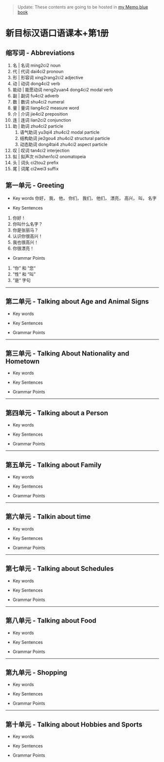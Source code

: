 > Update: These contents are going to be hosted in [my Memo blue book](https://memo.nullniverse.xyz)

# 新目标汉语口语课本+第1册

## 缩写词  - Abbreviations

1. 名   |   名词    ming2ci2            noun
2. 代   |   代词    dai4ci2             pronoun
3. 形   |   形容词  xing2rang2ci2       adjective
4. 动   |   动词    dong4ci2            verb
5. 能动   | 能愿动词    neng2yuan4 dong4ci2 modal verb
6. 副   |   副词    fu4ci2              adverb
7. 数   |   数词    shu4ci2             numeral
8. 量   |   量词    liang4ci2           measure word
9. 介   |   介词    jie4ci2             preposition
10. 连   |  连词    lian2ci2            conjunction
11. 助   |  助词    zhu4ci2             particle
    1. 语气助词    yu3qi4 zhu4ci2      modal particle
    2. 结构助词    jie2gou4 zhu4ci2    structural particle
    3. 动态助词    dong4tai4 zhu4ci2   aspect particle
12. 叹   |  叹词    tan4ci2             interjection
13. 拟   |  拟声次  ni3shen1ci2         onomatopeia
14. 头   |  词头    ci2tou2             prefix
15. 尾   |  词尾    ci2wei3             suffix


## 第一单元 - Greeting

* Key words
你好， 我， 他， 你们， 我们， 他们， 漂亮， 高兴， 叫， 名字

* Key Sentences
1. 你好！
2. 你叫什么名字？
3. 你是张丽马？
4. 认识你很高兴！
5. 我也很高兴！
6. 你很漂亮！


* Grammar Points
1. “你” 和 ”您“
2. ”性“ 和 “叫”
3. ”是“ 字句

---

## 第二单元 - Talking about Age and Animal Signs

* Key words

* Key Sentences

* Grammar Points

---

## 第三单元 - Talking About Nationality and Hometown

* Key words

* Key Sentences

* Grammar Points


---

## 第四单元 - Talking about a Person

* Key words

* Key Sentences

* Grammar Points


---

## 第五单元 - Talking about Family

* Key words

* Key Sentences

* Grammar Points


---

## 第六单元 - Talkin about time

* Key words

* Key Sentences

* Grammar Points


---

## 第七单元 - Talking about Schedules

* Key words

* Key Sentences

* Grammar Points


---

## 第八单元 - Talking about Food

* Key words

* Key Sentences

* Grammar Points


---

## 第九单元 - Shopping

* Key words

* Key Sentences

* Grammar Points


---

## 第十单元 - Talking about Hobbies and Sports

* Key words

* Key Sentences

* Grammar Points
